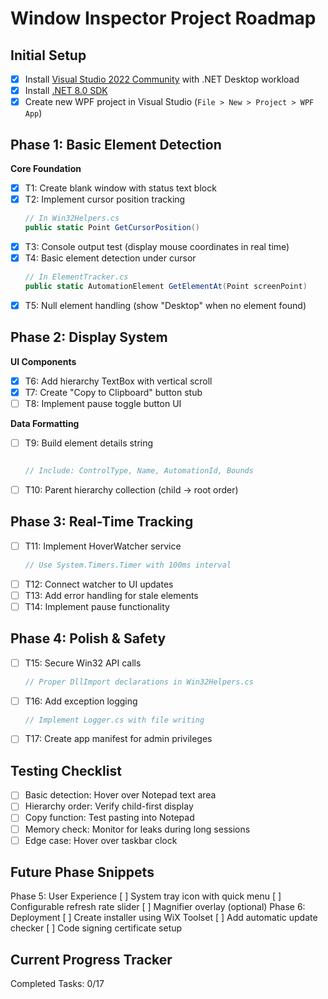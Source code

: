 # Window Inspector Project Roadmap

## Initial Setup
- [x] Install [Visual Studio 2022 Community](https://visualstudio.microsoft.com/) with .NET Desktop workload
- [x] Install [.NET 8.0 SDK](https://dotnet.microsoft.com/download)
- [x] Create new WPF project in Visual Studio (`File > New > Project > WPF App`)

## Phase 1: Basic Element Detection
**Core Foundation**
- [x] T1: Create blank window with status text block
- [x] T2: Implement cursor position tracking
  ```csharp
  // In Win32Helpers.cs
  public static Point GetCursorPosition()
  ```
- [x] T3: Console output test (display mouse coordinates in real time)
- [x] T4: Basic element detection under cursor
  ```csharp
  // In ElementTracker.cs
  public static AutomationElement GetElementAt(Point screenPoint)
  ```
- [x] T5: Null element handling (show "Desktop" when no element found)

## Phase 2: Display System
**UI Components**
- [x] T6: Add hierarchy TextBox with vertical scroll
- [x] T7: Create "Copy to Clipboard" button stub
- [ ] T8: Implement pause toggle button UI

**Data Formatting**
- [ ] T9: Build element details string
  ```csharp
  
  // Include: ControlType, Name, AutomationId, Bounds
  ```
- [ ] T10: Parent hierarchy collection (child → root order)

## Phase 3: Real-Time Tracking
- [ ] T11: Implement HoverWatcher service
  ```csharp
  // Use System.Timers.Timer with 100ms interval
  ```
- [ ] T12: Connect watcher to UI updates
- [ ] T13: Add error handling for stale elements
- [ ] T14: Implement pause functionality

## Phase 4: Polish & Safety
- [ ] T15: Secure Win32 API calls
  ```csharp
  // Proper DllImport declarations in Win32Helpers.cs
  ```
- [ ] T16: Add exception logging
  ```csharp
  // Implement Logger.cs with file writing
  ```
- [ ] T17: Create app manifest for admin privileges

## Testing Checklist
- [ ] Basic detection: Hover over Notepad text area
- [ ] Hierarchy order: Verify child-first display
- [ ] Copy function: Test pasting into Notepad
- [ ] Memory check: Monitor for leaks during long sessions
- [ ] Edge case: Hover over taskbar clock

## Future Phase Snippets

Phase 5: User Experience
[ ] System tray icon with quick menu
[ ] Configurable refresh rate slider
[ ] Magnifier overlay (optional)
Phase 6: Deployment
[ ] Create installer using WiX Toolset
[ ] Add automatic update checker
[ ] Code signing certificate setup

## Current Progress Tracker
Completed Tasks: 0/17